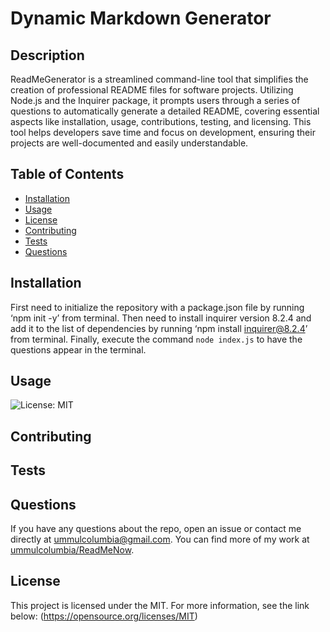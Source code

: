# Dynamic Markdown Generator
  
  ## Description
  
  ReadMeGenerator is a streamlined command-line tool that simplifies the creation of professional README files for software projects. Utilizing Node.js and the Inquirer package, it prompts users through a series of questions to automatically generate a detailed README, covering essential aspects like installation, usage, contributions, testing, and licensing. This tool helps developers save time and focus on development, ensuring their projects are well-documented and easily understandable.
  
  ## Table of Contents
  
  - [Installation](#installation)
  - [Usage](#usage)
  - [License](#license)
  - [Contributing](#contributing)
  - [Tests](#tests)
  - [Questions](#questions)
  
  ## Installation
  
  First need to initialize the repository with a package.json file by running ‘npm init -y’ from terminal. Then need to install inquirer version 8.2.4 and add it to the list of dependencies by running ‘npm install inquirer@8.2.4’ from terminal. Finally, execute the command `node index.js` to have the questions appear in the terminal.
  
  ## Usage
  
  
  
  ![License: MIT](https://img.shields.io/badge/License-MIT-yellow.svg)
  
  ## Contributing
  
  
  
  ## Tests
  
  
  
  ## Questions
  
  If you have any questions about the repo, open an issue or contact me directly at ummulcolumbia@gmail.com. You can find more of my work at [ummulcolumbia/ReadMeNow](https://github.com/ummulcolumbia/ReadMeNow/).
  
  ## License
    
  This project is licensed under the MIT. For more information, see the link below: 
  (https://opensource.org/licenses/MIT)
      
  